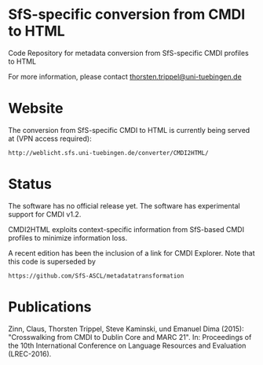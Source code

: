 # SfS-specific conversion from CMDI to HTML 

Code Repository for metadata conversion from SfS-specific CMDI profiles to HTML

For more information, please contact thorsten.trippel@uni-tuebingen.de

# Website

The conversion from SfS-specific CMDI to HTML is currently being served at (VPN access required):

```http://weblicht.sfs.uni-tuebingen.de/converter/CMDI2HTML/ ```

# Status

The software has no official release yet. The software has experimental support for CMDI v1.2.

CMDI2HTML exploits context-specific information from SfS-based CMDI profiles to
minimize information loss.

A recent edition has been the inclusion of a link for CMDI Explorer. Note that
this code is superseded by

```https://github.com/SfS-ASCL/metadatatransformation ```


# Publications

Zinn, Claus, Thorsten Trippel, Steve Kaminski, und Emanuel Dima (2015): "Crosswalking from CMDI to Dublin Core and MARC 21". In: Proceedings of the 10th International Conference on Language Resources and Evaluation (LREC-2016).



